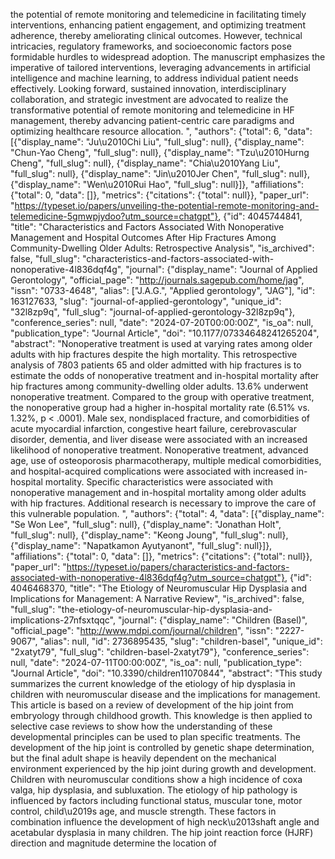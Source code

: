 the potential of remote monitoring and telemedicine in facilitating timely interventions, enhancing patient engagement, and optimizing treatment adherence, thereby ameliorating clinical outcomes. However, technical intricacies, regulatory frameworks, and socioeconomic factors pose formidable hurdles to widespread adoption. The manuscript emphasizes the imperative of tailored interventions, leveraging advancements in artificial intelligence and machine learning, to address individual patient needs effectively. Looking forward, sustained innovation, interdisciplinary collaboration, and strategic investment are advocated to realize the transformative potential of remote monitoring and telemedicine in HF management, thereby advancing patient-centric care paradigms and optimizing healthcare resource allocation. ", "authors": {"total": 6, "data": [{"display_name": "Ju\u2010Chi Liu", "full_slug": null}, {"display_name": "Chun-Yao Cheng", "full_slug": null}, {"display_name": "Tzu\u2010Hurng Cheng", "full_slug": null}, {"display_name": "Chia\u2010Yang Liu", "full_slug": null}, {"display_name": "Jin\u2010Jer Chen", "full_slug": null}, {"display_name": "Wen\u2010Rui Hao", "full_slug": null}]}, "affiliations": {"total": 0, "data": []}, "metrics": {"citations": {"total": null}}, "paper_url": "https://typeset.io/papers/unveiling-the-potential-remote-monitoring-and-telemedicine-5gmwpjydoo?utm_source=chatgpt"}, {"id": 4045744841, "title": "Characteristics and Factors Associated With Nonoperative Management and Hospital Outcomes After Hip Fractures Among Community-Dwelling Older Adults: Retrospective Analysis", "is_archived": false, "full_slug": "characteristics-and-factors-associated-with-nonoperative-4l836dqf4g", "journal": {"display_name": "Journal of Applied Gerontology", "official_page": "http://journals.sagepub.com/home/jag", "issn": "0733-4648", "alias": ["J.A.G.", "Applied gerontology", "JAG"], "id": 163127633, "slug": "journal-of-applied-gerontology", "unique_id": "32l8zp9q", "full_slug": "journal-of-applied-gerontology-32l8zp9q"}, "conference_series": null, "date": "2024-07-20T00:00:00Z", "is_oa": null, "publication_type": "Journal Article", "doi": "10.1177/07334648241265204", "abstract": "Nonoperative treatment is used at varying rates among older adults with hip fractures despite the high mortality. This retrospective analysis of 7803 patients 65 and older admitted with hip fractures is to estimate the odds of nonoperative treatment and in-hospital mortality after hip fractures among community-dwelling older adults. 13.6% underwent nonoperative treatment. Compared to the group with operative treatment, the nonoperative group had a higher in-hospital mortality rate (6.51% vs. 1.32%, p &lt; .0001). Male sex, nondisplaced fracture, and comorbidities of acute myocardial infarction, congestive heart failure, cerebrovascular disorder, dementia, and liver disease were associated with an increased likelihood of nonoperative treatment. Nonoperative treatment, advanced age, use of osteoporosis pharmacotherapy, multiple medical comorbidities, and hospital-acquired complications were associated with increased in-hospital mortality. Specific characteristics were associated with nonoperative management and in-hospital mortality among older adults with hip fractures. Additional research is necessary to improve the care of this vulnerable population. ", "authors": {"total": 4, "data": [{"display_name": "Se Won Lee", "full_slug": null}, {"display_name": "Jonathan Holt", "full_slug": null}, {"display_name": "Keong Joung", "full_slug": null}, {"display_name": "Napatkamon Ayutyanont", "full_slug": null}]}, "affiliations": {"total": 0, "data": []}, "metrics": {"citations": {"total": null}}, "paper_url": "https://typeset.io/papers/characteristics-and-factors-associated-with-nonoperative-4l836dqf4g?utm_source=chatgpt"}, {"id": 4046468370, "title": "The Etiology of Neuromuscular Hip Dysplasia and Implications for Management: A Narrative Review", "is_archived": false, "full_slug": "the-etiology-of-neuromuscular-hip-dysplasia-and-implications-27nfsxtqqc", "journal": {"display_name": "Children (Basel)", "official_page": "http://www.mdpi.com/journal/children", "issn": "2227-9067", "alias": null, "id": 2736895435, "slug": "children-basel", "unique_id": "2xatyt79", "full_slug": "children-basel-2xatyt79"}, "conference_series": null, "date": "2024-07-11T00:00:00Z", "is_oa": null, "publication_type": "Journal Article", "doi": "10.3390/children11070844", "abstract": "This study summarizes the current knowledge of the etiology of hip dysplasia in children with neuromuscular disease and the implications for management. This article is based on a review of development of the hip joint from embryology through childhood growth. This knowledge is then applied to selective case reviews to show how the understanding of these developmental principles can be used to plan specific treatments. The development of the hip joint is controlled by genetic shape determination, but the final adult shape is heavily dependent on the mechanical environment experienced by the hip joint during growth and development. Children with neuromuscular conditions show a high incidence of coxa valga, hip dysplasia, and subluxation. The etiology of hip pathology is influenced by factors including functional status, muscular tone, motor control, child\u2019s age, and muscle strength. These factors in combination influence the development of high neck\u2013shaft angle and acetabular dysplasia in many children. The hip joint reaction force (HJRF) direction and magnitude determine the location of